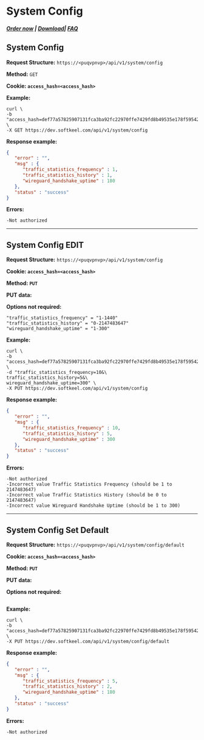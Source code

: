 # System Config

##### [Order now](https://panel.puqcloud.com/index.php?rp=/store/puqvpn) | [Download](https://download.puqcloud.com/cp/puqvpncp/)| [FAQ](https://faq.puqcloud.com)

## System Config

**Request Structure:** `https://<puqvpnvp>/api/v1/system/config`

**Method:** `GET`

**Cookie: `access_hash=<access_hash>`**

**Example:**

```shell
curl \
-b "access_hash=def77a57825907131fca3ba92fc22970ffe7429fd8b49535e178f59542c42cf2be854e296941de9f" \
-X GET https://dev.softkeel.com/api/v1/system/config
```

**Response example:**

```JSON
{
   "error" : "",
   "msg" : {
      "traffic_statistics_frequency" : 1,
      "traffic_statistics_history" : 1,
      "wireguard_handshake_uptime" : 180
   },
   "status" : "success"
}
```

**Errors:**

```
-Not authorized
```

- - - - - -

## System Config EDIT

**Request Structure:** `https://<puqvpnvp>/api/v1/system/config`

**Cookie: `access_hash=<access_hash>`**

**Method: `PUT`**

**PUT data:**

**Options not required:**

```shell
"traffic_statistics_frequency" = "1-1440"
"traffic_statistics_history" = "0-2147483647"
"wireguard_handshake_uptime" = "1-300"
```

**Example:**

```shell
curl \
-b "access_hash=def77a57825907131fca3ba92fc22970ffe7429fd8b49535e178f59542c42cf2be854e296941de9f" \
-d "traffic_statistics_frequency=10&\
traffic_statistics_history=5&\
wireguard_handshake_uptime=300" \
-X PUT https://dev.softkeel.com/api/v1/system/config
```

**Response example:**

```JSON
{
   "error" : "",
   "msg" : {
      "traffic_statistics_frequency" : 10,
      "traffic_statistics_history" : 5,
      "wireguard_handshake_uptime" : 300
   },
   "status" : "success"
}
```

**Errors:**

```
-Not authorized
-Incorrect value Traffic Statistics Frequency (should be 1 to 2147483647)
-Incorrect value Traffic Statistics History (should be 0 to 2147483647)
-Incorrect value Wireguard Handshake Uptime (should be 1 to 300)
```

- - - - - -

## System Config Set Default

**Request Structure:** `https://<puqvpnvp>/api/v1/system/config/default`

**Cookie: `access_hash=<access_hash>`**

**Method: `PUT`**

**PUT data:**

**Options not required:**

```shell

```

**Example:**

```shell
curl \
-b "access_hash=def77a57825907131fca3ba92fc22970ffe7429fd8b49535e178f59542c42cf2be854e296941de9f" \
-X PUT https://dev.softkeel.com/api/v1/system/config/default
```

**Response example:**

```JSON
{
   "error" : "",
   "msg" : {
      "traffic_statistics_frequency" : 5,
      "traffic_statistics_history" : 2,
      "wireguard_handshake_uptime" : 180
   },
   "status" : "success"
}
```

**Errors:**

```
-Not authorized
```
